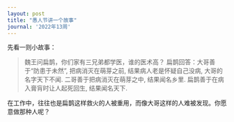 ```yaml
---
layout: post
title: "愚人节讲一个故事"
journal: '2022年13周'
---
```


先看一则小故事：

> 魏王问扁鹊，你们家有三兄弟都学医，谁的医术高？
> 扁鹊回答：大哥善于“防患于未然”, 把病消灭在萌芽之前, 结果病人老是怀疑自己没病, 大哥的名字天下不闻. 二哥善于把病消灭在萌芽之中, 结果闻名乡里. 扁鹊善于在病入膏肓时让人起死回生, 结果闻名天下.

在工作中，往往也是扁鹊这样救火的人被重用，而像大哥这样的人难被发现。你愿意做那种人呢？
